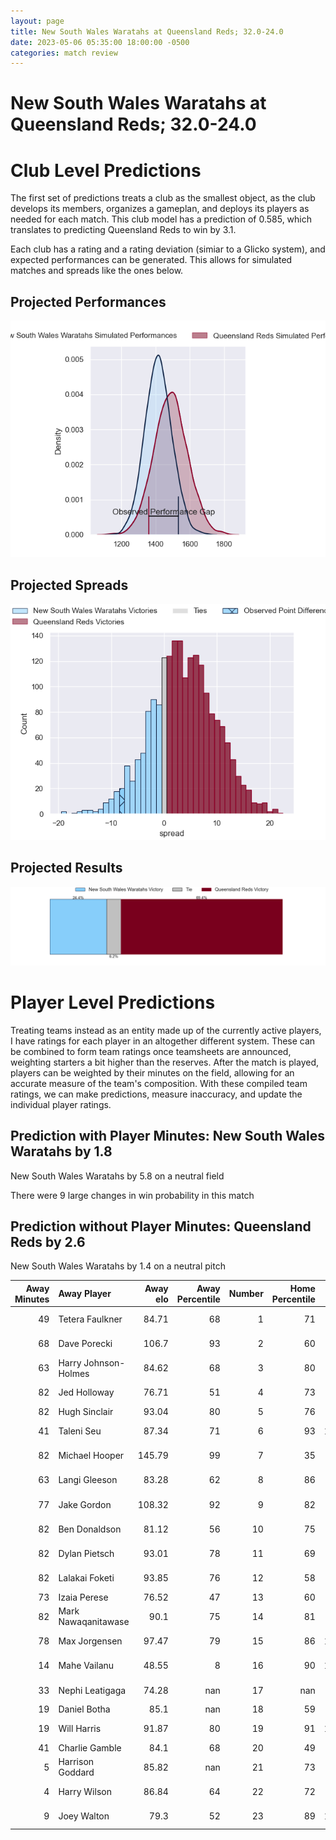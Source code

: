 ```yaml
---  
layout: page  
title: New South Wales Waratahs at Queensland Reds; 32.0-24.0  
date: 2023-05-06 05:35:00 18:00:00 -0500  
categories: match review  
---
```

# New South Wales Waratahs at Queensland Reds; 32.0-24.0

# Club Level Predictions


The first set of predictions treats a club as the smallest object, as the club develops its members, organizes a gameplan, and deploys its players as needed for each match. This club model has a prediction of 0.585, which translates to predicting Queensland Reds to win by 3.1.

Each club has a rating and a rating deviation (simiar to a Glicko system), and expected performances can be generated. This allows for simulated matches and spreads like the ones below.
## Projected Performances


![Projected Performances](plots/performances_2023-05-06-QueenslandReds-NewSouthWalesWaratahs.png)
## Projected Spreads


![Projected Spreads](plots/spreads_2023-05-06-QueenslandReds-NewSouthWalesWaratahs.png)
## Projected Results


![Projected Results](plots/resultbar_2023-05-06-QueenslandReds-NewSouthWalesWaratahs.png)
# Player Level Predictions


Treating teams instead as an entity made up of the currently active players, I have ratings for each player in an altogether different system. These can be combined to form team ratings once teamsheets are announced, weighting starters a bit higher than the reserves. After the match is played, players can be weighted by their minutes on the field, allowing for an accurate measure of the team's composition. With these compiled team ratings, we can make predictions, measure inaccuracy, and update the individual player ratings.
## Prediction with Player Minutes: New South Wales Waratahs by 1.8


New South Wales Waratahs by 5.8 on a neutral field

There were 9 large changes in win probability in this match
## Prediction without Player Minutes: Queensland Reds by 2.6


New South Wales Waratahs by 1.4 on a neutral pitch



|   Away Minutes | Away Player          |   Away elo |   Away Percentile |   Number |   Home Percentile |   Home elo | Home Player      |   Home Minutes |
|---------------:|:---------------------|-----------:|------------------:|---------:|------------------:|-----------:|:-----------------|---------------:|
|             49 | Tetera Faulkner      |      84.71 |                68 |        1 |                71 |      86.47 | Sef Fa'agase     |             52 |
|             68 | Dave Porecki         |     106.7  |                93 |        2 |                60 |      80.27 | Matt Faessler    |             62 |
|             63 | Harry Johnson-Holmes |      84.62 |                68 |        3 |                80 |      91.35 | Zane Nonggorr    |             57 |
|             82 | Jed Holloway         |      76.71 |                51 |        4 |                73 |      88.48 | Connor Vest      |             62 |
|             82 | Hugh Sinclair        |      93.04 |                80 |        5 |                76 |      91.77 | Ryan Smith       |             56 |
|             41 | Taleni Seu           |      87.34 |                71 |        6 |                93 |     108.65 | Liam Wright      |             82 |
|             82 | Michael Hooper       |     145.79 |                99 |        7 |                35 |      69.52 | Fraser McReight  |             82 |
|             63 | Langi Gleeson        |      83.28 |                62 |        8 |                86 |      99.21 | Harry Wilson     |              4 |
|             77 | Jake Gordon          |     108.32 |                92 |        9 |                82 |      96.53 | Tate McDermott   |             71 |
|             82 | Ben Donaldson        |      81.12 |                56 |       10 |                75 |      93.27 | Lawson Creighton |             82 |
|             82 | Dylan Pietsch        |      93.01 |                78 |       11 |                69 |      86.39 | Jock Campbell    |             82 |
|             82 | Lalakai Foketi       |      93.85 |                76 |       12 |                58 |      82.14 | James O'Connor   |             82 |
|             73 | Izaia Perese         |      76.52 |                47 |       13 |                60 |      83.64 | Josh Flook       |             82 |
|             82 | Mark Nawaqanitawase  |      90.1  |                75 |       14 |                81 |      95.06 | Suliasi Vunivalu |             82 |
|             78 | Max Jorgensen        |      97.47 |                79 |       15 |                86 |     104.21 | Jordan Petaia    |             68 |
|             14 | Mahe Vailanu         |      48.55 |                 8 |       16 |                90 |     105.82 | Richie Asiata    |             20 |
|             33 | Nephi Leatigaga      |      74.28 |               nan |       17 |               nan |      86.51 | George Blake     |             30 |
|             19 | Daniel Botha         |      85.1  |               nan |       18 |                59 |      85.38 | Peni Ravai       |             25 |
|             19 | Will Harris          |      91.87 |                80 |       19 |                91 |     107.05 | Angus Blyth      |             20 |
|             41 | Charlie Gamble       |      84.1  |                68 |       20 |                49 |      75.93 | Seru Uru         |             26 |
|              5 | Harrison Goddard     |      85.82 |               nan |       21 |                73 |      89.18 | Kalani Thomas    |             11 |
|              4 | Harry Wilson         |      86.84 |                64 |       22 |                72 |      93.42 | Tom Lynagh       |             14 |
|              9 | Joey Walton          |      79.3  |                52 |       23 |                89 |     102.94 | Filipo Daugunu   |             52 |

